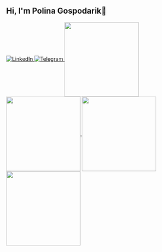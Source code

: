 ## Hi, I'm Polina Gospodarik👋
<a href="https://www.linkedin.com/in/palina-haspadaryk-460125318/">
  <img src="https://img.shields.io/badge/LinkedIn-0077B5?style=for-the-badge&logo=linkedin&logoColor=white" alt="LinkedIn">
</a>
<a href="https://t.me/Polina_Gospodarik">
  <img src="https://img.shields.io/badge/Telegram-2CA5E0?style=for-the-badge&logo=telegram&logoColor=white" alt="Telegram">
</a>

<!--
**PolinaGospodarik/PolinaGospodarik** is a ✨ _special_ ✨ repository because its `README.md` (this file) appears on your GitHub profile.

Here are some ideas to get you started:

- 🔭 I’m currently working on ...
- 🌱 I’m currently learning ...
- 👯 I’m looking to collaborate on ...
- 🤔 I’m looking for help with ...
- 💬 Ask me about ...
- 📫 How to reach me: ...
- 😄 Pronouns: ...
- ⚡ Fun fact: ...
-->
<a href="https://github.com/PolinaGospodarik/github-readme-stats">
  <img height="200" align="center" src="https://github-readme-stats.vercel.app/api?username=PolinaGospodarik&show_icons=true&theme=dark#gh-dark-mode-only" />
  <img height="200" align="center" src="https://github-readme-stats.vercel.app/api?username=PolinaGospodarik&show_icons=true&theme=default#gh-light-mode-only" />
</a>
<a href="https://github.com/PolinaGospodarik/github-readme-stats">
  <img height="200" align="center" src="https://github-readme-stats.vercel.app/api/top-langs/?username=PolinaGospodarik&layout=compact&theme=dark#gh-dark-mode-only&langs_count=8&card_width=320" />
  <img height="200" align="center" src="https://github-readme-stats.vercel.app/api/top-langs/?username=PolinaGospodarik&layout=compact&theme=default#gh-light-mode-only&langs_count=8&card_width=320" />
</a>



